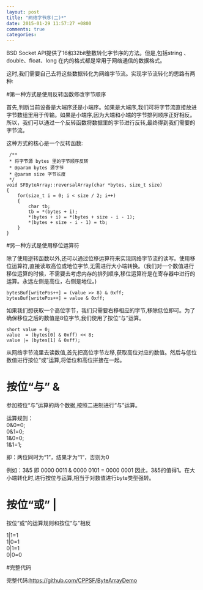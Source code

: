 ```yaml
---
layout: post
title: "网络字节序(二)*"
date: 2015-01-29 11:57:27 +0800
comments: true
categories: 
---
```


BSD Socket API提供了16和32bit整数转化字节序的方法。但是,包括string 、double、float、long 在内的格式都是常用于网络通信的数据格式。

这时,我们需要自己去将这些数据转化为网络字节流。实现字节流转化的思路有两种:

#第一种方式是使用反转函数修改字节顺序

首先,判断当前设备是大端序还是小端序。如果是大端序,我们可将字节流直接放进字节数组里用于传输。如果是小端序,因为大端和小端的字节排列顺序正好相反。所以，我们可以通过一个反转函数将数据里的字节进行反转,最终得到我们需要的字节流。

这种方式的核心是一个反转函数:

	 /**
	 * 将字节源 bytes 里的字节顺序反转
	 * @param bytes 源字节
	 * @param size 字节长度
	 */
	void SFByteArray::reversalArray(char *bytes, size_t size)
	{
	    for(size_t i = 0; i < size / 2; i++)
	    {
	        char tb;
	        tb = *(bytes + i);
	        *(bytes + i) = *(bytes + size - i - 1);
	        *(bytes + size - i - 1) = tb;
	    }
	}
 
#另一种方式是使用移位运算符

除了使用逆转函数以外,还可以通过位移运算符来实现网络字节流的读写。使用移位运算符,直接读取高位或地位字节,无需进行大小端转换。（我们对一个数值进行移位运算的时候，不需要去考虑内存的排列顺序,移位运算符是在寄存器中进行的运算。永远左侧是高位，右侧是地位。)
	
	bytesBuf[writePos++] = (value >> 8) & 0xff;
	bytesBuf[writePos++] = value & 0xff;
	    
如果我们想获取一个高位字节，我们只需要右移相应的字节,移除低位即可。为了确保移位之后的数值是8位字节,我们使用了按位“与”运算。
	
	short value = 0;
    value  = (bytes[0] & 0xff) << 8;
    value |= (bytes[1] & 0xff);
    
从网络字节流里去读数值,首先把高位字节左移,获取高位对应的数值。然后与低位数值进行按位“或”运算,将低位和高位拼接在一起。
    
# 按位“与” &

参加按位“与”运算的两个数据,按照二进制进行“与”运算。

运算规则：<br>0&0=0;<br>0&1=0;<br>1&0=0;<br>1&1=1;

即：两位同时为“1”，结果才为“1”，否则为0 <br>

例如：3&5  即 0000 0011 & 0000 0101 = 0000 0001   因此，3&5的值得1。在大小端转化时,进行按位与运算,相当于对数值进行byte类型强转。

# 按位“或” | 

按位“或”的运算规则和按位“与”相反

1|1=1<br>1|0=1<br>0|1=1<br>0|0=0

#完整代码

完整代码:<https://github.com/CPPSF/ByteArrayDemo>
